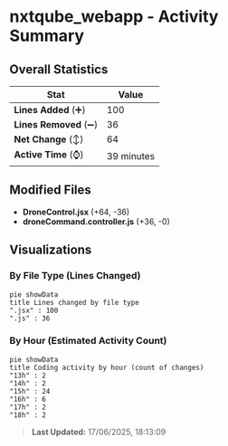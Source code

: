 # nxtqube_webapp - Activity Summary 

## Overall Statistics

| Stat                   | Value                                                             |
| ---------------------- | ----------------------------------------------------------------- |
| **Lines Added** (➕)   | 100                                          |
| **Lines Removed** (➖) | 36                                        |
| **Net Change** (↕)    | 64                |
| **Active Time** (⌚)   | 39 minutes |


## Modified Files
- **DroneControl.jsx** (+64, -36)
- **droneCommand.controller.js** (+36, -0)

## Visualizations

### By File Type (Lines Changed)

```mermaid
pie showData
title Lines changed by file type
".jsx" : 100
".js" : 36
```

### By Hour (Estimated Activity Count)

```mermaid
pie showData
title Coding activity by hour (count of changes)
"13h" : 2
"14h" : 2
"15h" : 24
"16h" : 6
"17h" : 2
"18h" : 2
```


> **Last Updated:** 17/06/2025, 18:13:09
